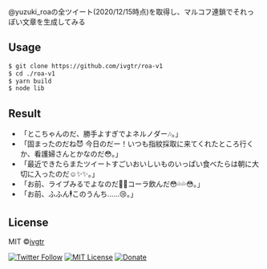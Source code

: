 @yuzuki_roaの全ツイート(2020/12/15時点)を取得し、マルコフ連鎖でそれっぽい文章を生成してみる  

## Usage
```sh
$ git clone https://github.com/ivgtr/roa-v1
$ cd ./roa-v1
$ yarn build
$ node lib
```

## Result
- 「とこちゃんのだ、勝手よすぎでよネルノダー🎶。」
- 「固まったのだね😈 今日のだー！いつも指紋採取に来てくれたところ行くか、看護婦さんとかなのだ😳。」
- 「最近できたらまたツイートすごいおいしいものいっぱい食べたらは朝に大切に入ったのだ☺️✨✨。」
- 「お前、ライブみるでよなのだ💪😯コーラ飲んだ😳💦💦😳。」
- 「お前、ふふん🕴このうんち……😢。」

## License
MIT ©[ivgtr](https://github.com/ivgtr)


[![Twitter Follow](https://img.shields.io/twitter/follow/mawaru_hana?style=social)](https://twitter.com/mawaru_hana) [![MIT License](http://img.shields.io/badge/license-MIT-blue.svg?style=flat)](LICENSE) [![Donate](https://img.shields.io/badge/%EF%BC%84-support-green.svg?style=flat-square)](https://www.buymeacoffee.com/ivgtr)  